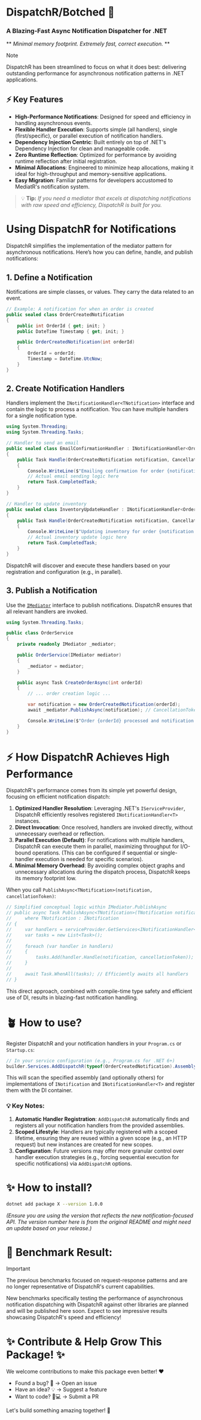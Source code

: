 # DispatchR/Botched 🚀

### A Blazing-Fast Async Notification Dispatcher for .NET
** *Minimal memory footprint. Extremely fast, correct execution.* **

> [!NOTE]
> DispatchR has been streamlined to focus on what it does best: delivering outstanding performance for asynchronous notification patterns in .NET applications.

## ⚡ Key Features
- **High-Performance Notifications**: Designed for speed and efficiency in handling asynchronous events.
- **Flexible Handler Execution**: Supports simple (all handlers), single (first/specific), or parallel execution of notification handlers.
- **Dependency Injection Centric**: Built entirely on top of .NET's Dependency Injection for clean and manageable code.
- **Zero Runtime Reflection**: Optimized for performance by avoiding runtime reflection after initial registration.
- **Minimal Allocations**: Engineered to minimize heap allocations, making it ideal for high-throughput and memory-sensitive applications.
- **Easy Migration**: Familiar patterns for developers accustomed to MediatR's notification system.

> :bulb: **Tip:** *If you need a mediator that excels at dispatching notifications with raw speed and efficiency, DispatchR is built for you.*

# Using DispatchR for Notifications

DispatchR simplifies the implementation of the mediator pattern for asynchronous notifications. Here’s how you can define, handle, and publish notifications:

## 1. Define a Notification
Notifications are simple classes, or values. They carry the data related to an event.

```csharp
// Example: A notification for when an order is created
public sealed class OrderCreatedNotification
{
    public int OrderId { get; init; }
    public DateTime Timestamp { get; init; }

    public OrderCreatedNotification(int orderId)
    {
        OrderId = orderId;
        Timestamp = DateTime.UtcNow;
    }
}
```

## 2. Create Notification Handlers
Handlers implement the `INotificationHandler<TNotification>` interface and contain the logic to process a notification. You can have multiple handlers for a single notification type.

```csharp
using System.Threading;
using System.Threading.Tasks;

// Handler to send an email
public sealed class EmailConfirmationHandler : INotificationHandler<OrderCreatedNotification>
{
    public Task Handle(OrderCreatedNotification notification, CancellationToken cancellationToken)
    {
        Console.WriteLine($"Emailing confirmation for order {notification.OrderId} placed at {notification.Timestamp}.");
        // Actual email sending logic here
        return Task.CompletedTask;
    }
}

// Handler to update inventory
public sealed class InventoryUpdateHandler : INotificationHandler<OrderCreatedNotification>
{
    public Task Handle(OrderCreatedNotification notification, CancellationToken cancellationToken)
    {
        Console.WriteLine($"Updating inventory for order {notification.OrderId}.");
        // Actual inventory update logic here
        return Task.CompletedTask;
    }
}
```
DispatchR will discover and execute these handlers based on your registration and configuration (e.g., in parallel).

## 3. Publish a Notification
Use the [`IMediator`](src/DispatchR/IMediator.cs:L1) interface to publish notifications. DispatchR ensures that all relevant handlers are invoked.

```csharp
using System.Threading.Tasks;

public class OrderService
{
    private readonly IMediator _mediator;

    public OrderService(IMediator mediator)
    {
        _mediator = mediator;
    }

    public async Task CreateOrderAsync(int orderId)
    {
        // ... order creation logic ...

        var notification = new OrderCreatedNotification(orderId);
        await _mediator.PublishAsync(notification); // CancellationToken can be passed if needed

        Console.WriteLine($"Order {orderId} processed and notification published.");
    }
}
```

# ⚡ How DispatchR Achieves High Performance

DispatchR's performance comes from its simple yet powerful design, focusing on efficient notification dispatch:

1.  **Optimized Handler Resolution**: Leveraging .NET's `IServiceProvider`, DispatchR efficiently resolves registered `INotificationHandler<T>` instances.
2.  **Direct Invocation**: Once resolved, handlers are invoked directly, without unnecessary overhead or reflection.
3.  **Parallel Execution (Default)**: For notifications with multiple handlers, DispatchR can execute them in parallel, maximizing throughput for I/O-bound operations. (This can be configured if sequential or single-handler execution is needed for specific scenarios).
4.  **Minimal Memory Overhead**: By avoiding complex object graphs and unnecessary allocations during the dispatch process, DispatchR keeps its memory footprint low.

When you call `PublishAsync<TNotification>(notification, cancellationToken)`:
```csharp
// Simplified conceptual logic within IMediator.PublishAsync
// public async Task PublishAsync<TNotification>(TNotification notification, CancellationToken cancellationToken)
//     where TNotification : INotification
// {
//     var handlers = serviceProvider.GetServices<INotificationHandler<TNotification>>();
//     var tasks = new List<Task>();
//
//     foreach (var handler in handlers)
//     {
//         tasks.Add(handler.Handle(notification, cancellationToken));
//     }
//
//     await Task.WhenAll(tasks); // Efficiently awaits all handlers
// }
```
This direct approach, combined with compile-time type safety and efficient use of DI, results in blazing-fast notification handling.

# 🪴 How to use?
Register DispatchR and your notification handlers in your `Program.cs` or `Startup.cs`:

```csharp
// In your service configuration (e.g., Program.cs for .NET 6+)
builder.Services.AddDispatchR(typeof(OrderCreatedNotification).Assembly);
```
This will scan the specified assembly (and optionally others) for implementations of `INotification` and `INotificationHandler<T>` and register them with the DI container.

### 💡 Key Notes:
1.  **Automatic Handler Registration**: `AddDispatchR` automatically finds and registers all your notification handlers from the provided assemblies.
2.  **Scoped Lifestyle**: Handlers are typically registered with a scoped lifetime, ensuring they are reused within a given scope (e.g., an HTTP request) but new instances are created for new scopes.
3.  **Configuration**: Future versions may offer more granular control over handler execution strategies (e.g., forcing sequential execution for specific notifications) via `AddDispatchR` options.

# ✨ How to install?
```bash
dotnet add package X --version 1.0.0
```
*(Ensure you are using the version that reflects the new notification-focused API. The version number here is from the original README and might need an update based on your release.)*

# 🧪 Benchmark Result:
> [!IMPORTANT]
> The previous benchmarks focused on request-response patterns and are no longer representative of DispatchR's current capabilities.
>
> New benchmarks specifically testing the performance of asynchronous notification dispatching with DispatchR against other libraries are planned and will be published here soon. Expect to see impressive results showcasing DispatchR's speed and efficiency!

# ✨ Contribute & Help Grow This Package! ✨
We welcome contributions to make this package even better! ❤️
 - Found a bug? 🐛 → Open an issue
 - Have an idea? 💡 → Suggest a feature
 - Want to code? 👩💻 → Submit a PR

Let's build something amazing together! 🚀
